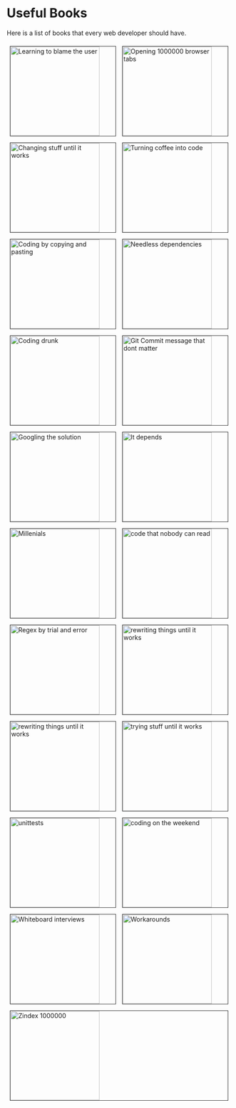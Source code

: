 # Useful Books

Here is a list of books that every web developer should have.

<section style="display: flex; 
            flex-direction: row;
            flex-wrap: wrap;
            justify-content: flex-start;
            align-items: flex-start;
            margin-bottom: 2rem;">

<img alt="Learning to blame the user" src="../orly/blaming.jpg" style="flex-basis:30%; flex-grow:1; flex-shrink:0; height: auto; width: 200px; margin:0.5rem; outline:1px solid #333" />

<img alt="Opening 1000000 browser tabs" src="../orly/browsertabs.jpg" style="flex-basis:30%; flex-grow:1; flex-shrink:0; height: auto; width: 200px; margin:0.5rem; outline:1px solid #333" />

<img alt="Changing stuff until it works" src="../orly/changingstuff.jpg" style="flex-basis:30%; flex-grow:1; flex-shrink:0; height: auto; width: 200px; margin:0.5rem; outline:1px solid #333" />

<img alt="Turning coffee into code" src="../orly/coffee.jpg" style="flex-basis:30%; flex-grow:1; flex-shrink:0; height: auto; width: 200px; margin:0.5rem; outline:1px solid #333" />

<img alt="Coding by copying and pasting" src="../orly/copypaste.jpg" style="flex-basis:30%; flex-grow:1; flex-shrink:0; height: auto; width: 200px; margin:0.5rem; outline:1px solid #333" />

<img alt="Needless dependencies" src="../orly/dependecies.jpg" style="flex-basis:30%; flex-grow:1; flex-shrink:0; height: auto; width: 200px; margin:0.5rem; outline:1px solid #333" />

<img alt="Coding drunk" src="../orly/drunk.jpg" style="flex-basis:30%; flex-grow:1; flex-shrink:0; height: auto; width: 200px; margin:0.5rem; outline:1px solid #333" />

<img alt="Git Commit message that dont matter" src="../orly/gitcommit.jpg" style="flex-basis:30%; flex-grow:1; flex-shrink:0; height: auto; width: 200px; margin:0.5rem; outline:1px solid #333" />

<img alt="Googling the solution" src="../orly/googling.jpg" style="flex-basis:30%; flex-grow:1; flex-shrink:0; height: auto; width: 200px; margin:0.5rem; outline:1px solid #333" />

<img alt="It depends" src="../orly/itdepends.jpg" style="flex-basis:30%; flex-grow:1; flex-shrink:0; height: auto; width: 200px; margin:0.5rem; outline:1px solid #333" />

<img alt="Millenials" src="../orly/millenials.png" style="flex-basis:30%; flex-grow:1; flex-shrink:0; height: auto; width: 200px; margin:0.5rem; outline:1px solid #333" />

<img alt="code that nobody can read" src="../orly/nobodycanread.jpg" style="flex-basis:30%; flex-grow:1; flex-shrink:0; height: auto; width: 200px; margin:0.5rem; outline:1px solid #333" />

<img alt="Regex by trial and error" src="../orly/regex.jpg" style="flex-basis:30%; flex-grow:1; flex-shrink:0; height: auto; width: 200px; margin:0.5rem; outline:1px solid #333" />

<img alt="rewriting things until it works" src="../orly/rewriting.jpg" style="flex-basis:30%; flex-grow:1; flex-shrink:0; height: auto; width: 200px; margin:0.5rem; outline:1px solid #333" />

<img alt="rewriting things until it works" src="../orly/security.jpg" style="flex-basis:30%; flex-grow:1; flex-shrink:0; height: auto; width: 200px; margin:0.5rem; outline:1px solid #333" />

<img alt="trying stuff until it works" src="../orly/tryingstuff.jpg" style="flex-basis:30%; flex-grow:1; flex-shrink:0; height: auto; width: 200px; margin:0.5rem; outline:1px solid #333" />

<img alt="unittests" src="../orly/unittests.jpg" style="flex-basis:30%; flex-grow:1; flex-shrink:0; height: auto; width: 200px; margin:0.5rem; outline:1px solid #333" />

<img alt="coding on the weekend" src="../orly/weekend.jpg" style="flex-basis:30%; flex-grow:1; flex-shrink:0; height: auto; width: 200px; margin:0.5rem; outline:1px solid #333" />

<img alt="Whiteboard interviews" src="../orly/whiteboard.jpg" style="flex-basis:30%; flex-grow:1; flex-shrink:0; height: auto; width: 200px; margin:0.5rem; outline:1px solid #333" />

<img alt="Workarounds" src="../orly/workarounds.jpg" style="flex-basis:30%; flex-grow:1; flex-shrink:0; height: auto; width: 200px; margin:0.5rem; outline:1px solid #333" />

<img alt="Zindex 1000000" src="../orly/zindex.jpg" style="flex-basis:30%; flex-grow:1; flex-shrink:0; height: auto; width: 200px; margin:0.5rem; outline:1px solid #333" />

</section>